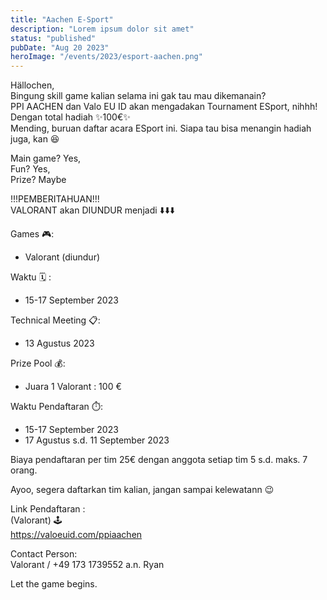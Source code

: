 ```yaml
---
title: "Aachen E-Sport"
description: "Lorem ipsum dolor sit amet"
status: "published"
pubDate: "Aug 20 2023"
heroImage: "/events/2023/esport-aachen.png"
---
```


Hällochen,  
Bingung skill game kalian selama ini gak tau mau dikemanain?  
PPI AACHEN dan Valo EU ID akan mengadakan Tournament ESport, nihhh! Dengan total hadiah ✨100€✨  
Mending, buruan daftar acara ESport ini. Siapa tau bisa menangin hadiah juga, kan 😆

Main game? Yes,  
Fun? Yes,  
Prize? Maybe

!!!PEMBERITAHUAN!!!  
VALORANT akan DIUNDUR menjadi ⬇️⬇️⬇️

Games 🎮:

- Valorant (diundur)

Waktu 🗓️ :

- 15-17 September 2023

Technical Meeting 📋:

- 13 Agustus 2023

Prize Pool 💰:

- Juara 1 Valorant : 100 €

Waktu Pendaftaran ⏱️:

- 15-17 September 2023
- 17 Agustus s.d. 11 September 2023

Biaya pendaftaran per tim 25€ dengan anggota setiap tim 5 s.d. maks. 7 orang.

Ayoo, segera daftarkan tim kalian, jangan sampai kelewatann 😉

Link Pendaftaran :  
(Valorant) 🕹️  
https://valoeuid.com/ppiaachen

Contact Person:  
Valorant / +49 173 1739552 a.n. Ryan

Let the game begins.
